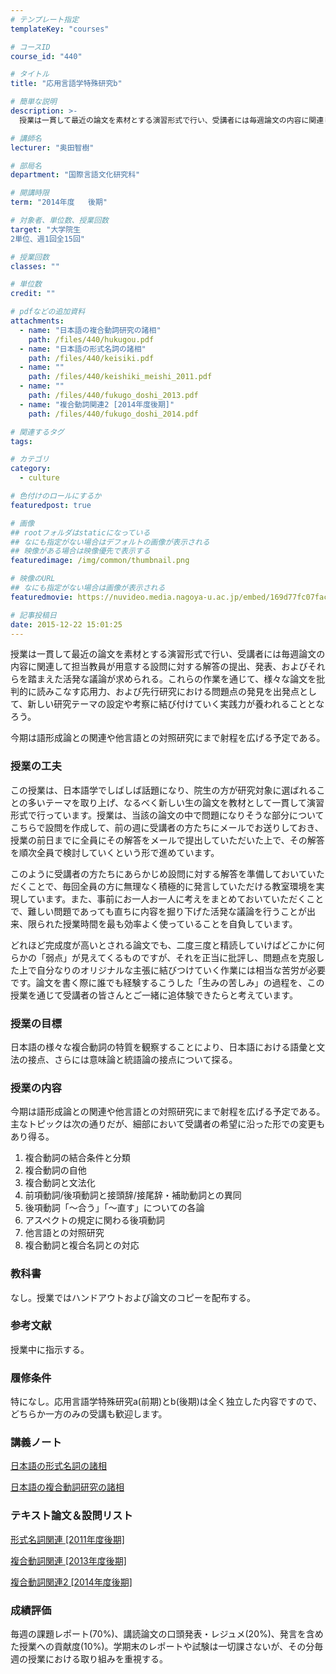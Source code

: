 ```yaml
---
# テンプレート指定
templateKey: "courses"

# コースID
course_id: "440"

# タイトル
title: "応用言語学特殊研究b"

# 簡単な説明
description: >-
  授業は一貫して最近の論文を素材とする演習形式で行い、受講者には毎週論文の内容に関連して担当教員が用意する設問に対する解答の提出、発表、およびそれらを踏まえた活発な議論が求められる。これらの作業を通じて...

# 講師名
lecturer: "奥田智樹"

# 部局名
department: "国際言語文化研究科"

# 開講時限
term: "2014年度	後期"

# 対象者、単位数、授業回数
target: "大学院生
2単位、週1回全15回"

# 授業回数
classes: ""

# 単位数
credit: ""

# pdfなどの追加資料
attachments: 
  - name: "日本語の複合動詞研究の諸相" 
    path: /files/440/hukugou.pdf
  - name: "日本語の形式名詞の諸相" 
    path: /files/440/keisiki.pdf
  - name: "" 
    path: /files/440/keishiki_meishi_2011.pdf
  - name: "" 
    path: /files/440/fukugo_doshi_2013.pdf
  - name: "複合動詞関連2 [2014年度後期]" 
    path: /files/440/fukugo_doshi_2014.pdf

# 関連するタグ
tags:

# カテゴリ
category:
  - culture

# 色付けのロールにするか
featuredpost: true

# 画像
## rootフォルダはstaticになっている
## なにも指定がない場合はデフォルトの画像が表示される
## 映像がある場合は映像優先で表示する
featuredimage: /img/common/thumbnail.png

# 映像のURL
## なにも指定がない場合は画像が表示される
featuredmovie: https://nuvideo.media.nagoya-u.ac.jp/embed/169d77fc07facd54a6e93e1642b4f01e3fc87bd6

# 記事投稿日
date: 2015-12-22 15:01:25
---
```


授業は一貫して最近の論文を素材とする演習形式で行い、受講者には毎週論文の内容に関連して担当教員が用意する設問に対する解答の提出、発表、およびそれらを踏まえた活発な議論が求められる。これらの作業を通じて、様々な論文を批判的に読みこなす応用力、および先行研究における問題点の発見を出発点として、新しい研究テーマの設定や考察に結び付けていく実践力が養われることとなろう。

今期は語形成論との関連や他言語との対照研究にまで射程を広げる予定である。

### 授業の工夫


この授業は、日本語学でしばしば話題になり、院生の方が研究対象に選ばれることの多いテーマを取り上げ、なるべく新しい生の論文を教材として一貫して演習形式で行っています。授業は、当該の論文の中で問題になりそうな部分についてこちらで設問を作成して、前の週に受講者の方たちにメールでお送りしておき、授業の前日までに全員にその解答をメールで提出していただいた上で、その解答を順次全員で検討していくという形で進めています。

このように受講者の方たちにあらかじめ設問に対する解答を準備しておいていただくことで、毎回全員の方に無理なく積極的に発言していただける教室環境を実現しています。また、事前にお一人お一人に考えをまとめておいていただくことで、難しい問題であっても直ちに内容を掘り下げた活発な議論を行うことが出来、限られた授業時間を最も効率よく使っていることを自負しています。

どれほど完成度が高いとされる論文でも、二度三度と精読していけばどこかに何らかの「弱点」が見えてくるものですが、それを正当に批評し、問題点を克服した上で自分なりのオリジナルな主張に結びつけていく作業には相当な苦労が必要です。論文を書く際に誰でも経験するこうした「生みの苦しみ」の過程を、この授業を通じて受講者の皆さんとご一緒に追体験できたらと考えています。


### 授業の目標


日本語の様々な複合動詞の特質を観察することにより、日本語における語彙と文法の接点、さらには意味論と統語論の接点について探る。


### 授業の内容


今期は語形成論との関連や他言語との対照研究にまで射程を広げる予定である。主なトピックは次の通りだが、細部において受講者の希望に沿った形での変更もあり得る。

1. 複合動詞の結合条件と分類
2. 複合動詞の自他
3. 複合動詞と文法化
4. 前項動詞/後項動詞と接頭辞/接尾辞・補助動詞との異同
5. 後項動詞「〜合う」「〜直す」についての各論
6. アスペクトの規定に関わる後項動詞
7. 他言語との対照研究
8. 複合動詞と複合名詞との対応


### 教科書


なし。授業ではハンドアウトおよび論文のコピーを配布する。


### 参考文献


授業中に指示する。


### 履修条件


特になし。応用言語学特殊研究a(前期)とb(後期)は全く独立した内容ですので、どちらか一方のみの受講も歓迎します。


### 講義ノート




[日本語の形式名詞の諸相](/files/440/keisiki.pdf) 

[日本語の複合動詞研究の諸相](/files/440/hukugou.pdf) 


### テキスト論文＆設問リスト




[形式名詞関連 [2011年度後期]](/files/440/keishiki_meishi_2011.pdf) 

[複合動詞関連 [2013年度後期]](/files/440/fukugo_doshi_2013.pdf) 

[複合動詞関連2 [2014年度後期]](/files/440/fukugo_doshi_2014.pdf) 


### 成績評価


毎週の課題レポート(70%)、講読論文の口頭発表・レジュメ(20%)、発言を含めた授業への貢献度(10%)。学期末のレポートや試験は一切課さないが、その分毎週の授業における取り組みを重視する。
